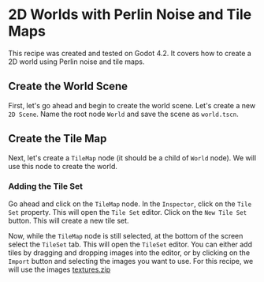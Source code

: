 # 2D Worlds with Perlin Noise and Tile Maps

This recipe was created and tested on Godot 4.2. It covers how to create a 2D world using Perlin noise and tile maps.

## Create the World Scene

First, let's go ahead and begin to create the world scene. Let's create a new `2D Scene`. Name the root node `World` and save the scene as `world.tscn`. 

## Create the Tile Map

Next, let's create a `TileMap` node (it should be a child of `World` node). We will use this node to create the world.

### Adding the Tile Set

Go ahead and click on the `TileMap` node. In the `Inspector`, click on the `Tile Set` property. This will open the `Tile Set` editor. Click on the `New Tile Set` button. This will create a new tile set.

Now, while the `TileMap` node is still selected, at the bottom of the screen select the `TileSet` tab. This will open the `TileSet` editor. You can either add tiles by dragging and dropping images into the editor, or by clicking on the `Import` button and selecting the images you want to use. For this recipe, we will use the images [textures.zip]()

